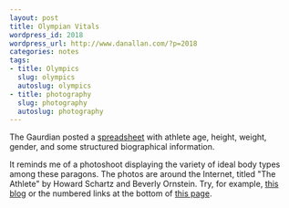 ```yaml
---
layout: post
title: Olympian Vitals
wordpress_id: 2018
wordpress_url: http://www.danallan.com/?p=2018
categories: notes
tags:
- title: Olympics
  slug: olympics
  autoslug: olympics
- title: photography
  slug: photography
  autoslug: photography
---
```


The Gaurdian posted a [spreadsheet](https://docs.google.com/spreadsheet/lv?key=0AonYZs4MzlZbdHJ2TjFrNTNEVURFWkxtdHl6bm50YlE) with athlete age, height, weight, gender, and some structured biographical information.

It reminds me of a photoshoot displaying the variety of ideal body types among these paragons. The photos are around the Internet, titled "The Athlete" by Howard Schartz and Beverly Ornstein. Try, for example, [this blog](http://ninamatsumoto.wordpress.com/2010/12/18/athletic-body-diversity-reference-for-artists/) or the numbered links at the bottom of [this page](http://www.udel.edu/anthro/neitzel/supplemental%20sportsS09.htm).
